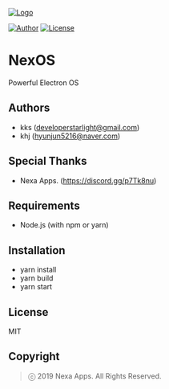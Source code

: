 [![Logo](https://i.ibb.co/HdPHcLp/nex.png)](https://github.com/NexaApps/NexOS)

[![Author](https://img.shields.io/badge/author-kks&khj-blue.svg)](https://github.com/khjkr)
[![License](https://img.shields.io/github/license/NexaApps/NexOS.svg)](https://github.com/NexaApps/NexOS/blob/master/LICENSE)
# NexOS
Powerful Electron OS

## Authors
- kks (<developerstarlight@gmail.com>)
- khj (<hyunjun5216@naver.com>)

## Special Thanks
- Nexa Apps. (<https://discord.gg/p7Tk8nu>)

## Requirements
- Node.js (with npm or yarn)

## Installation
- yarn install
- yarn build
- yarn start

## License
MIT

## Copyright
> ⓒ 2019 Nexa Apps. All Rights Reserved.
